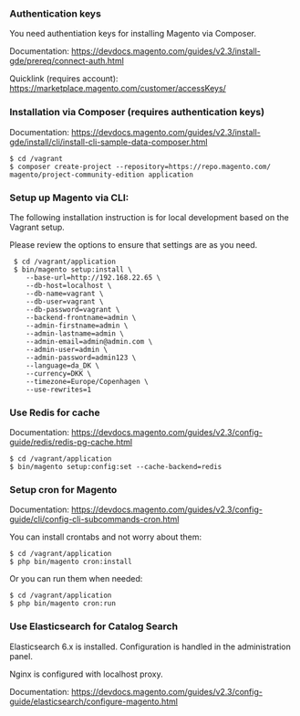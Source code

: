### Authentication keys

You need authentiation keys for installing Magento via Composer.

Documentation: https://devdocs.magento.com/guides/v2.3/install-gde/prereq/connect-auth.html

Quicklink (requires account): https://marketplace.magento.com/customer/accessKeys/ 

### Installation via Composer (requires authentication keys)

Documentation: https://devdocs.magento.com/guides/v2.3/install-gde/install/cli/install-cli-sample-data-composer.html

    $ cd /vagrant
    $ composer create-project --repository=https://repo.magento.com/ magento/project-community-edition application

### Setup up Magento via CLI:

 The following installation instruction is for local development based on the Vagrant setup.

 Please review the options to ensure that settings are as you need.

     $ cd /vagrant/application
     $ bin/magento setup:install \
		--base-url=http://192.168.22.65 \
		--db-host=localhost \
		--db-name=vagrant \
		--db-user=vagrant \
		--db-password=vagrant \
		--backend-frontname=admin \
		--admin-firstname=admin \
		--admin-lastname=admin \
		--admin-email=admin@admin.com \
		--admin-user=admin \
		--admin-password=admin123 \
		--language=da_DK \
		--currency=DKK \
		--timezone=Europe/Copenhagen \
		--use-rewrites=1

### Use Redis for cache

Documentation: https://devdocs.magento.com/guides/v2.3/config-guide/redis/redis-pg-cache.html

    $ cd /vagrant/application
    $ bin/magento setup:config:set --cache-backend=redis

### Setup cron for Magento

Documentation: https://devdocs.magento.com/guides/v2.3/config-guide/cli/config-cli-subcommands-cron.html

You can install crontabs and not worry about them:

    $ cd /vagrant/application
    $ php bin/magento cron:install


Or you can run them when needed:

    $ cd /vagrant/application
    $ php bin/magento cron:run


### Use Elasticsearch for Catalog Search

Elasticsearch 6.x is installed. Configuration is handled in the administration panel.

Nginx is configured with localhost proxy.

Documentation: https://devdocs.magento.com/guides/v2.3/config-guide/elasticsearch/configure-magento.html

